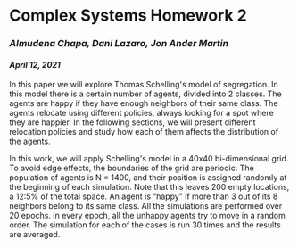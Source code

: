 # **Complex Systems Homework 2** 

### *Almudena Chapa, Dani Lazaro, Jon Ander Martin*
#### *April 12, 2021*

In this paper we will explore Thomas Schelling's model of segregation. In this model there is a certain number of agents, divided into 2 classes. The agents are happy if they have enough neighbors of their same class. The agents relocate using different policies, always looking for a spot where they are happier. In the following sections, we will present different relocation policies and study how each of them affects the distribution of the agents. 

In this work, we will apply Schelling's model in a 40x40 bi-dimensional grid. To avoid edge effects, the boundaries of the grid are periodic. The population of agents is N = 1400, and their position is assigned randomly at the beginning of each simulation. Note that this leaves 200 empty locations, a 12:5% of the total space. An agent is “happy" if more than 3 out of its 8 neighbors belong to its same class. All the simulations are performed over 20 epochs. In every epoch, all the unhappy agents try to move in a random order. The simulation for each of the cases is run 30 times and the results are averaged.
